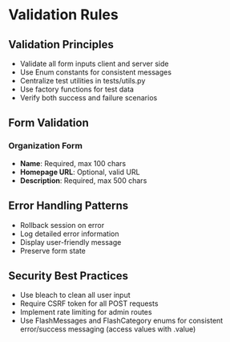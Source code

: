 # Validation Rules

## Validation Principles
- Validate all form inputs client and server side
- Use Enum constants for consistent messages
- Centralize test utilities in tests/utils.py
- Use factory functions for test data
- Verify both success and failure scenarios

## Form Validation
### Organization Form
- **Name**: Required, max 100 chars
- **Homepage URL**: Optional, valid URL
- **Description**: Required, max 500 chars

## Error Handling Patterns
- Rollback session on error
- Log detailed error information
- Display user-friendly message
- Preserve form state

## Security Best Practices
- Use bleach to clean all user input
- Require CSRF token for all POST requests
- Implement rate limiting for admin routes
- Use FlashMessages and FlashCategory enums for consistent error/success messaging (access values with .value)

